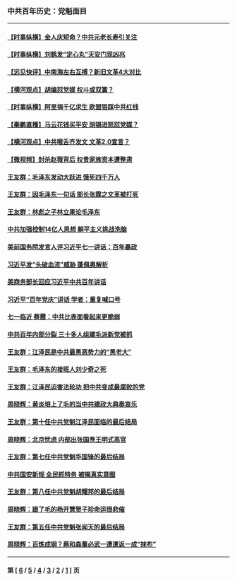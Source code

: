 ### 中共百年历史：党魁面目
---
#### [【时事纵横】金人庆短命？中共元老长寿引关注](../../pages/nf1176107/n13217934.md?09260430) 
#### [【时事纵横】刘鹤发“定心丸”天安门现凶兆](../../pages/nf1176107/n13215416.md?09260430) 
#### [【远见快评】中南海左右互搏？新旧文革4大对比](../../pages/nf1176107/n13214745.md?09260430) 
#### [【横河观点】胡编怼党媒 权斗或双簧？](../../pages/nf1176107/n13210864.md?09260430) 
#### [【时事纵横】阿里捐千亿求生 欧盟狠踩中共红线](../../pages/nf1176107/n13206431.md?09260430) 
#### [【秦鹏直播】马云花钱买平安 胡锡进怒怼党媒？](../../pages/nf1176107/n13206392.md?09260430) 
#### [【横河观点】中共喉舌齐发文 文革2.0宣言？](../../pages/nf1176107/n13201248.md?09260430) 
#### [【微视频】封杀赵薇背后 权贵家族资本遭整肃](../../pages/nf1176107/n13197798.md?09260430) 
#### [王友群：毛泽东发动大跃进 饿死四千万人](../../pages/nf1176107/n13177158.md?09260430) 
#### [王友群：因毛泽东一句话 部长张霖之文革被打死](../../pages/nf1176107/n13161711.md?09260430) 
#### [王友群：林彪之子林立果论毛泽东](../../pages/nf1176107/n13128622.md?09260430) 
#### [中共加强控制14亿人思想 躺平主义挑战洗脑](../../pages/nf1176107/n13094299.md?09260430) 
#### [美前国务院发言人评习近平七一讲话：百年暴政](../../pages/nf1176107/n13066986.md?09260430) 
#### [习近平发“头破血流”威胁 蓬佩奥解析](../../pages/nf1176107/n13063604.md?09260430) 
#### [美商务部长回应习近平中共百年讲话](../../pages/nf1176107/n13062903.md?09260430) 
#### [习近平“百年党庆”讲话 学者：重复喊口号](../../pages/nf1176107/n13061411.md?09260430) 
#### [七一临近 蔡霞：中共比表面看起来更脆弱](../../pages/nf1176107/n13056418.md?09260430) 
#### [中共百年内部分裂 三十多人组建毛派新党被抓](../../pages/nf1176107/n13044023.md?09260430) 
#### [王友群：江泽民是中共最黑恶势力的“黑老大”](../../pages/nf1176107/n13022180.md?09260430) 
#### [王友群：毛泽东的接班人刘少奇之死](../../pages/nf1176107/n12991772.md?09260430) 
#### [王友群：江泽民迫害法轮功 把中共变成最腐败的党](../../pages/nf1176107/n12947347.md?09260430) 
#### [周晓辉：黄炎培上了毛的当中共建政大典奏哀乐](../../pages/nf1176107/n12942780.md?09260430) 
#### [王友群：第十任中共党魁江泽民面临的最后结局](../../pages/nf1176107/n12933748.md?09260430) 
#### [周晓辉：北京忧虑 内部出张国焘王明式高官](../../pages/nf1176107/n12931709.md?09260430) 
#### [王友群：第七任中共党魁华国锋的最后结局](../../pages/nf1176107/n12918457.md?09260430) 
#### [中共国安新规 全民抓特务 被揭真实意图](../../pages/nf1176107/n12911615.md?09260430) 
#### [王友群：第八任中共党魁胡耀邦的最后结局](../../pages/nf1176107/n12902918.md?09260430) 
#### [周晓辉：跟了毛的杨开慧贺子珍命运很悲催](../../pages/nf1176107/n12877804.md?09260430) 
#### [王友群：第五任中共党魁张闻天的最后结局](../../pages/nf1176107/n12865420.md?09260430) 
#### [周晓辉：百炼成钢？蔡和森董必武一遭遣返一成“抹布”](../../pages/nf1176107/n12854806.md?09260430) 

---
#### 第 [ [6](./6.md?09260430) / [5](./5.md?09260430) / [4](./4.md?09260430) / [3](./3.md?09260430) / [2](./2.md?09260430) / [1](./1.md?09260430) ] 页
